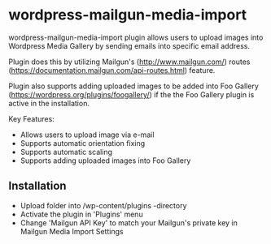 # wordpress-mailgun-media-import

wordpress-mailgun-media-import plugin allows users to upload images into Wordpress Media Gallery by sending emails into specific email address.

Plugin does this by utilizing Mailgun's (http://www.mailgun.com/) routes (https://documentation.mailgun.com/api-routes.html) feature.

Plugin also supports adding uploaded images to be added into Foo Gallery (https://wordpress.org/plugins/foogallery/) if the the Foo Gallery plugin is active in the installation.

Key Features:

  * Allows users to upload image via e-mail
  * Supports automatic orientation fixing 
  * Supports automatic scaling
  * Supports adding uploaded images into Foo Gallery
  
## Installation

  * Upload folder into /wp-content/plugins -directory
  * Activate the plugin in 'Plugins' menu
  * Change 'Mailgun API Key' to match your Mailgun's private key in Mailgun Media Import Settings
